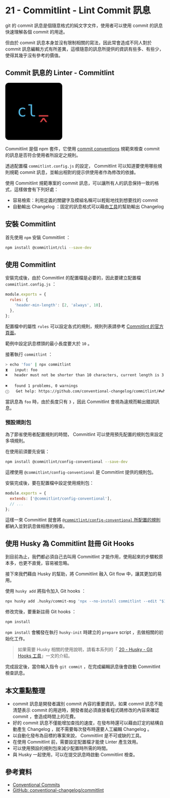 # 21 - Commitlint - Lint Commit 訊息

git 的 commit 訊息是個隨意格式的純文字文件，使用者可以使用 commit 的訊息快速理解各個 commit 的用途。

但由於 commit 訊息本身並沒有限制相關的寫法，因此常會造成不同人對於 commit 訊息編輯方式有所差異，這樣隨意的訊息所提供的資訊有些多、有些少，使得其幾乎沒有參考的價值。

## Commit 訊息的 Linter - Commitlint

![icon](./assets/icon.png)

Commitlint 是個 npm 套件，它使用 [commit conventions](https://www.conventionalcommits.org/en/v1.0.0/) 規範來檢查 commit 的訊息是否符合使用者所設定之規則。

透過配置檔 `commitlint.config.js` 的設定， Commitlint 可以知道要使用哪些規則規範 commit 訊息，並輸出相對的提示供使用者作為修改的依據。

使用 Commitlint 規範專案的 commit 訊息，可以讓所有人的訊息保持一致的格式，這樣做會有下列好處：

- 容易檢索：利用定義的關鍵字及模組名稱可以輕鬆地找到想要找的 commit
- 自動輸出 Changelog ：固定的訊息格式可以藉由[工具](https://github.com/conventional-changelog/conventional-changelog)的幫助輸出 Changelog

## 安裝 Commitlint

首先使用 `npm` 安裝 Commitlint ：

```bash
npm install @commitlint/cli --save-dev
```

## 使用 Commitlint

安裝完成後，由於 Commitlint 的配置檔是必要的，因此要建立配置檔 `commitlint.config.js` ：

```js
module.exports = {
  rules: {
    'header-min-length': [2, 'always', 10],
  },
};
```

配置檔中的屬性 `rules` 可以設定各式的規則，規則列表請參考 [Commitlint 的官方頁面](https://commitlint.js.org/#/reference-rules)。

範例中設定訊息標頭的最小長度要大於 `10` 。

接著執行 `commitlint` ：

```bash
> echo 'foo' | npx commitlint
⧗   input: foo
✖   header must not be shorter than 10 characters, current length is 3 [header-min-length]

✖   found 1 problems, 0 warnings
ⓘ   Get help: https://github.com/conventional-changelog/commitlint/#what-is-commitlint
```

當訊息為 `foo` 時，由於長度只有 `3` ，因此 Commitlint 會視為違規而輸出錯誤訊息。

### 預設規則包

為了節省使用者配置規則的時間， Commitlint 可以使用預先配置的規則包來設定多項規則。

在使用前須要先安裝：

```bash
npm install @commitlint/config-conventional --save-dev
```

這裡使用 `@commitlint/config-conventional` 是 Commitlint 提供的規則包。

安裝完成後，要在配置檔中設定使用規則包：

```js
module.exports = {
  extends: ['@commitlint/config-conventional'],
  // ...
};
```

這樣一來 Commitlint 就會將 [`@commitlint/config-conventional` 所配置的規則](https://github.com/conventional-changelog/commitlint/blob/5403f0b5bcab43803708997c482a44a7d1151480/@commitlint/config-conventional/index.js)都納入並對訊息做相應的檢查。

## 使用 Husky 為 Commitlint 註冊 Git Hooks

到目前為止，我們都必須自己去叫用 Commitlint 才能作用，使用起來的步驟較原本多，也更不直覺，容易被忽略。

接下來我們藉由 Husky 的幫助，將 Commitlint 融入 Git flow 中，讓其更加的易用。

使用 `husky add` 將指令加入 Git hooks ：

```bash
npx husky add .husky/commit-msg 'npx --no-install commitlint --edit "$1"'
```

修改完後，要重新註冊 Git hooks ：

```bash
npm install
```

`npm install` 會觸發在執行 `husky-init` 時建立的 `prepare` script ，去做相關的初始化工作。

> 如果需要 Husky 相關的使用說明，請看本系列的「 [20 - Husky - Git Hooks 工具](../20-husky/README.md)」一文的介紹。

完成設定後，當你輸入指令 `git commit` ，在完成編輯訊息後會啟動 Commitlint 檢查訊息。

## 本文重點整理

- commit 訊息是開發者識別 commit 內容的重要資訊，如果 commit 訊息不能清楚表示 commit 的用途時，開發者就必須直接看程式碼修改的內容來確認 commit ，會造成時間上的花費。
- 好的 commit 訊息不僅能增加查找的速度，在發布時還可以藉由訂定的結構自動產生 Changelog ，就不需要每次發布時還要人工編輯 Changelog 。
- 以自動化發布為目標的專案來說， Commitlint 是不可或缺的工具。
- 在使用 Commitlint 前，需要設定配置檔才能使 Linter 產生效用。
- 可以使用預設的規則包來減少配置時所需的時間。
- 與 Husky 一起使用，可以在提交訊息時啟動 Commitlint 檢查。

## 參考資料

- [Conventional Commits](https://www.conventionalcommits.org/en/v1.0.0/)
- [GitHub: conventional-changelog/commitlint](https://github.com/conventional-changelog/commitlint)
